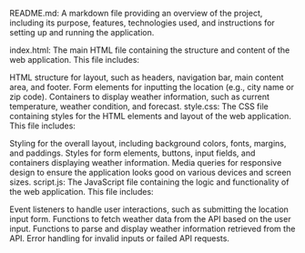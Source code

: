 README.md: A markdown file providing an overview of the project, including its purpose, features, technologies used, and instructions for setting up and running the application.

index.html: The main HTML file containing the structure and content of the web application. This file includes:

HTML structure for layout, such as headers, navigation bar, main content area, and footer.
Form elements for inputting the location (e.g., city name or zip code).
Containers to display weather information, such as current temperature, weather condition, and forecast.
style.css: The CSS file containing styles for the HTML elements and layout of the web application. This file includes:

Styling for the overall layout, including background colors, fonts, margins, and paddings.
Styles for form elements, buttons, input fields, and containers displaying weather information.
Media queries for responsive design to ensure the application looks good on various devices and screen sizes.
script.js: The JavaScript file containing the logic and functionality of the web application. This file includes:

Event listeners to handle user interactions, such as submitting the location input form.
Functions to fetch weather data from the API based on the user input.
Functions to parse and display weather information retrieved from the API.
Error handling for invalid inputs or failed API requests.
